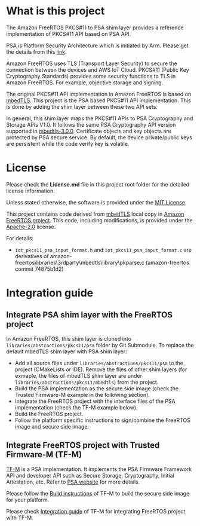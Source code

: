# What is this project

The Amazon FreeRTOS PKCS#11 to PSA shim layer provides a reference implementation of PKCS#11 API based on PSA API.

PSA is Platform Security Architecture which is initiated by Arm. Please get the details from this [link](https://www.arm.com/why-arm/architecture/platform-security-architecture).

Amazon FreeRTOS uses TLS (Transport Layer Security) to secure the connection between the devices and AWS IoT Cloud.
PKCS#11 (Public Key Cryptography Standards) provides some security functions to TLS in Amazon FreeRTOS.
For example, objective storage and signing.

The original PKCS#11 API implementation in Amazon FreeRTOS is based on [mbedTLS](https://github.com/ARMmbed/mbedtls).
This project is the PSA based PKCS#11 API implementation. This is done by adding the shim layer between these two API sets.

In general, this shim layer maps the PKCS#11 APIs to PSA Cryptography and Storage APIs V1.0. It follows the same PSA Cryptography API version supported in [mbedtls-3.0.0](https://github.com/ARMmbed/mbedtls/tree/mbedtls-3.0.0). Certificate objects and key objects are protected by PSA secure service. By default, the device private/public keys are persistent while the code verify key is volatile.

# License

Please check the **License.md** file in this project root folder for the detailed license information.

Unless stated otherwise, the software is provided under the [MIT License](https://spdx.org/licenses/MIT.html).

This project contains code derived from [mbedTLS](https://github.com/ARMmbed/mbedtls) local copy in [Amazon FreeRTOS project](https://github.com/aws/amazon-freertos). This code, including modifications, is provided under the [Apache-2.0](https://spdx.org/licenses/Apache-2.0.html) license.

For details:
- `iot_pkcs11_psa_input_format.h` and `iot_pkcs11_psa_input_format.c` are derivatives of
amazon-freertos\libraries\3rdparty\mbedtls\library\pkparse.c (amazon-freertos commit 74875b1d2)

# Integration guide

## Integrate PSA shim layer with the FreeRTOS project

In Amazon FreeRTOS, this shim layer is cloned into `libraries/abstractions/pkcs11/psa` folder by Git Submodule. To replace the default mbedTLS shim layer with PSA shim layer:

- Add all source files under `libraries/abstractions/pkcs11/psa` to the project (CMakeLists or IDE). Remove the files of other shim layers (for exmaple, the files of mbedTLS shim layer are under `libraries/abstractions/pkcs11/mbedtls`) from the project.
- Build the PSA implementation as the secure side image (check the Trusted Firmware-M example in the following section).
- Integrate the FreeRTOS project with the interface files of the PSA implementation (check the TF-M example below).
- Build the FreeRTOS project.
- Follow the platform specific instructions to sign/combine the FreeRTOS image and secure side image.

## Integrate FreeRTOS project with Trusted Firmware-M (TF-M)

[TF-M](https://git.trustedfirmware.org/TF-M/trusted-firmware-m.git/) is a PSA implementation. It implements the PSA Firmware Framework API and developer API such as Secure Storage, Cryptography, Initial Attestation, etc. Refer to [PSA website](https://developer.arm.com/architectures/security-architectures/platform-security-architecture) for more details.

Please follow the [Build instructions](https://tf-m-user-guide.trustedfirmware.org/docs/technical_references/instructions/tfm_build_instruction.html) of TF-M to build the secure side image for your platform.

Please check [Integration guide](https://tf-m-user-guide.trustedfirmware.org/docs/integration_guide/tfm_integration_guide.html) of TF-M for integrating FreeRTOS project with TF-M.
